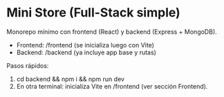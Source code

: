 # Mini Store (Full-Stack simple)
Monorepo mínimo con frontend (React) y backend (Express + MongoDB).
- Frontend: /frontend (se inicializa luego con Vite)
- Backend: /backend (ya incluye app base y rutas)

Pasos rápidos:
1) cd backend && npm i && npm run dev
2) En otra terminal: inicializa Vite en /frontend (ver sección Frontend).